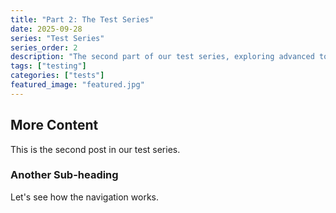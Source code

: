 ```yaml
---
title: "Part 2: The Test Series"
date: 2025-09-28
series: "Test Series"
series_order: 2
description: "The second part of our test series, exploring advanced topics."
tags: ["testing"]
categories: ["tests"]
featured_image: "featured.jpg"
---
```


## More Content

This is the second post in our test series.

### Another Sub-heading

Let's see how the navigation works.
